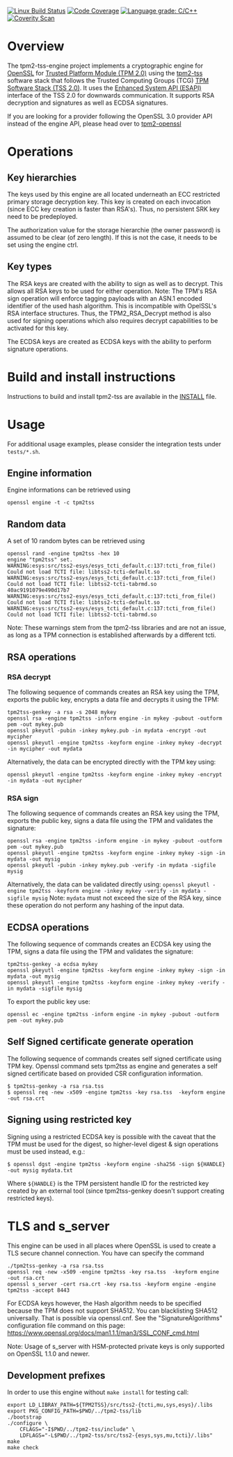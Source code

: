 [![Linux Build Status](https://github.com/tpm2-software/tpm2-tss-engine/workflows/Linux%20Build%20Status/badge.svg)](https://github.com/tpm2-software/tpm2-tss-engine/actions)
[![Code Coverage](https://codecov.io/gh/tpm2-software/tpm2-tss-engine/branch/master/graph/badge.svg)](https://codecov.io/gh/tpm2-software/tpm2-tss-engine)
[![Language grade: C/C++](https://img.shields.io/lgtm/grade/cpp/g/tpm2-software/tpm2-tss-engine.svg?logo=lgtm&logoWidth=18)](https://lgtm.com/projects/g/tpm2-software/tpm2-tss-engine/context:cpp)
[![Coverity Scan](https://img.shields.io/coverity/scan/22247.svg)](https://scan.coverity.com/projects/tpm2-tss-engine)


# Overview
The tpm2-tss-engine project implements a cryptographic engine for
[OpenSSL](https://www.openssl.org) for
[Trusted Platform Module (TPM 2.0)](https://trustedcomputinggroup.org/work-groups/trusted-platform-module/)
using the [tpm2-tss](https://www.github.com/tpm2-software/tpm2-tss) software
stack that follows the Trusted Computing Groups (TCG) 
[TPM Software Stack (TSS 2.0)](https://trustedcomputinggroup.org/work-groups/software-stack/).
It uses the 
[Enhanced System API (ESAPI)](https://trustedcomputinggroup.org/wp-content/uploads/TSS_ESAPI_Version-0.9_Revision-04_reviewEND030918.pdf)
interface of the TSS 2.0 for downwards communication. It supports RSA decryption
and signatures as well as ECDSA signatures.

If you are looking for a provider following the OpenSSL 3.0 provider API instead of the engine API, please head over to [tpm2-openssl](https://github.com/tpm2-software/tpm2-openssl)

# Operations

## Key hierarchies
The keys used by this engine are all located underneath an ECC restricted
primary storage decryption key. This key is created on each invocation (since
ECC key creation is faster than RSA's). Thus, no persistent SRK key need to be
predeployed.

The authorization value for the storage hierarchie (the owner password) is
assumed to be clear (of zero length). If this is not the case, it needs to be
set using the engine ctrl.

## Key types
The RSA keys are created with the ability to sign as well as to decrypt.
This allows all RSA keys to be used for either operation.
Note: The TPM's RSA sign operation will enforce tagging payloads with an ASN.1
encoded identifier of the used hash algorithm. This is incompatible with
OpelSSL's RSA interface structures. Thus, the TPM2_RSA_Decrypt method is also
used for signing operations which also requires decrypt capabilities to be
activated for this key.

The ECDSA keys are created as ECDSA keys with the ability to perform signature
operations.

# Build and install instructions
Instructions to build and install tpm2-tss are available in the
[INSTALL](INSTALL.md) file.

# Usage

For additional usage examples, please consider the integration tests under
`tests/*.sh`.

## Engine information
Engine informations can be retrieved using
```
openssl engine -t -c tpm2tss
```

## Random data
A set of 10 random bytes can be retrieved using
```
openssl rand -engine tpm2tss -hex 10
engine "tpm2tss" set.
WARNING:esys:src/tss2-esys/esys_tcti_default.c:137:tcti_from_file() Could not load TCTI file: libtss2-tcti-default.so
WARNING:esys:src/tss2-esys/esys_tcti_default.c:137:tcti_from_file() Could not load TCTI file: libtss2-tcti-tabrmd.so
40ac9191079e490d17b7
WARNING:esys:src/tss2-esys/esys_tcti_default.c:137:tcti_from_file() Could not load TCTI file: libtss2-tcti-default.so
WARNING:esys:src/tss2-esys/esys_tcti_default.c:137:tcti_from_file() Could not load TCTI file: libtss2-tcti-tabrmd.so
```
Note: These warnings stem from the tpm2-tss libraries and are not an issue, as
long as a TPM connection is established afterwards by a different tcti.

## RSA operations

### RSA decrypt
The following sequence of commands creates an RSA key using the TPM, exports the
public key, encrypts a data file and decrypts it using the TPM:
```
tpm2tss-genkey -a rsa -s 2048 mykey
openssl rsa -engine tpm2tss -inform engine -in mykey -pubout -outform pem -out mykey.pub
openssl pkeyutl -pubin -inkey mykey.pub -in mydata -encrypt -out mycipher
openssl pkeyutl -engine tpm2tss -keyform engine -inkey mykey -decrypt -in mycipher -out mydata
```
Alternatively, the data can be encrypted directly with the TPM key using:
```
openssl pkeyutl -engine tpm2tss -keyform engine -inkey mykey -encrypt -in mydata -out mycipher
```

### RSA sign
The following sequence of commands creates an RSA key using the TPM, exports the
public key, signs a data file using the TPM and validates the signature:
```
openssl rsa -engine tpm2tss -inform engine -in mykey -pubout -outform pem -out mykey.pub
openssl pkeyutl -engine tpm2tss -keyform engine -inkey mykey -sign -in mydata -out mysig
openssl pkeyutl -pubin -inkey mykey.pub -verify -in mydata -sigfile mysig
```
Alternatively, the data can be validated directly using:
`openssl pkeyutl -engine tpm2tss -keyform engine -inkey mykey -verify -in mydata -sigfile mysig`
Note: `mydata` must not exceed the size of the RSA key, since these operation
do not perform any hashing of the input data.

## ECDSA operations
The following sequence of commands creates an ECDSA key using the TPM, signs
a data file using the TPM and validates the signature:
```
tpm2tss-genkey -a ecdsa mykey
openssl pkeyutl -engine tpm2tss -keyform engine -inkey mykey -sign -in mydata -out mysig
openssl pkeyutl -engine tpm2tss -keyform engine -inkey mykey -verify -in mydata -sigfile mysig
```

To export the public key use:

```
openssl ec -engine tpm2tss -inform engine -in mykey -pubout -outform pem -out mykey.pub
```

## Self Signed certificate generate operation 
The following sequence of commands creates self signed certificate using TPM
key. Openssl command sets tpm2tss as engine and generates a self signed
certificate based on provided CSR configuration information.
```
$ tpm2tss-genkey -a rsa rsa.tss
$ openssl req -new -x509 -engine tpm2tss -key rsa.tss  -keyform engine -out rsa.crt
```

## Signing using restricted key
Signing using a restricted ECDSA key is possible with the caveat that
the TPM must be used for the digest, so higher-level digest & sign
operations must be used instead, e.g.:
```
$ openssl dgst -engine tpm2tss -keyform engine -sha256 -sign ${HANDLE} -out mysig mydata.txt
```
Where `${HANDLE}` is the TPM persistent handle ID for the restricted
key created by an external tool (since tpm2tss-genkey doesn't support
creating restricted keys).

# TLS and s_server
This engine can be used in all places where OpenSSL is used to create a TLS
secure channel connection. You have can specify the command
```
./tpm2tss-genkey -a rsa rsa.tss
openssl req -new -x509 -engine tpm2tss -key rsa.tss  -keyform engine  -out rsa.crt
openssl s_server -cert rsa.crt -key rsa.tss -keyform engine -engine tpm2tss -accept 8443
```

For ECDSA keys however, the Hash algorithm needs to be specified because the TPM
does not support SHA512. You can blacklisting SHA512 universally. That is
possible via openssl.cnf. See the "SignatureAlgorithms" configuration file
command on this page:
https://www.openssl.org/docs/man1.1.1/man3/SSL_CONF_cmd.html

Note: Usage of s_server with HSM-protected private keys is only supported on
OpenSSL 1.1.0 and newer.

## Development prefixes
In order to use this engine without `make install` for testing call:
```
export LD_LIBRAY_PATH=${TPM2TSS}/src/tss2-{tcti,mu,sys,esys}/.libs
export PKG_CONFIG_PATH=$PWD/../tpm2-tss/lib
./bootstrap
./configure \
    CFLAGS="-I$PWD/../tpm2-tss/include" \
    LDFLAGS="-L$PWD/../tpm2-tss/src/tss2-{esys,sys,mu,tcti}/.libs"
make
make check
```

